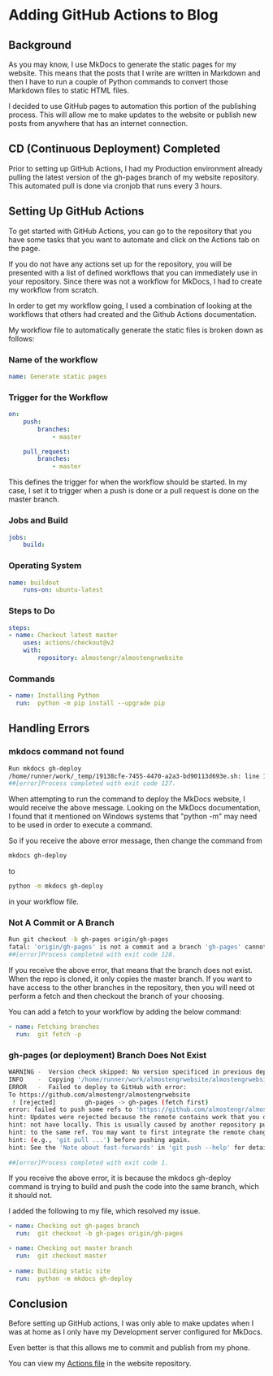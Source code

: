
# Adding GitHub Actions to Blog

## Background

As you may know, I use MkDocs to generate the static pages for my website. 
This means that the posts that I write are written in Markdown and then 
I have to run a couple of Python commands to convert those Markdown 
files to static HTML files. 

I decided to use GitHub pages to automation this portion of the publishing 
process. This will allow me to make updates to the website or publish 
new posts from anywhere that has an internet connection.

## CD (Continuous Deployment) Completed

Prior to setting up GitHub Actions, I had my Production environment 
already pulling the latest version of the gh-pages branch of my website 
repository. This automated pull is done via cronjob that runs every 
3 hours. 

## Setting Up GitHub Actions 

To get started with GitHub Actions, you can go to the repository that 
you have some tasks that you want to automate and click on the 
Actions tab on the page. 

If you do not have any actions set up for the repository, you will be 
presented with a list of defined workflows that you can immediately
use in your repository. Since there was not a workflow for MkDocs, 
I had to create my workflow from scratch.

In order to get my workflow going, I used a combination of looking 
at the workflows that others had created and the Github Actions 
documentation.

My workflow file to automatically generate the static files is broken
down as follows: 

### Name of the workflow 

```yaml
name: Generate static pages
```

### Trigger for the Workflow 

```yaml
on:
    push: 
        branches:
            - master

    pull_request:
        branches:
            - master
```

This defines the trigger for when the workflow should be started. 
In my case, I set it to trigger when a push is done or a pull request
is done on the master branch.

### Jobs and Build 

```yaml
jobs:
    build:
```

### Operating System

```yaml
name: buildout
    runs-on: ubuntu-latest
```

### Steps to Do

```yaml
steps:
- name: Checkout latest master
    uses: actions/checkout@v2
    with: 
        repository: almostengr/almostengrwebsite
```

### Commands

```yaml
- name: Installing Python
  run:  python -m pip install --upgrade pip
```

## Handling Errors

### mkdocs command not found

```bash
Run mkdocs gh-deploy
/home/runner/work/_temp/19138cfe-7455-4470-a2a3-bd90113d693e.sh: line 1: mkdocs: command not found
##[error]Process completed with exit code 127.
```

When attempting to run the command to deploy the MkDocs website, I would 
receive the above message. Looking on the MkDocs documentation, I 
found that it mentioned on Windows systems that "python -m" may need to
be used in order to execute a command. 

So if you receive the above error message, then change the command from 

```bash
mkdocs gh-deploy
```

to 

```bash
python -m mkdocs gh-deploy
```

in your workflow file.

### Not A Commit or A Branch

```bash
Run git checkout -b gh-pages origin/gh-pages
fatal: 'origin/gh-pages' is not a commit and a branch 'gh-pages' cannot be created from it
##[error]Process completed with exit code 128.
```

If you receive the above error, that means that the branch does not exist. 
When the repo is cloned, it only copies the master branch. If you want 
to have access to the other branches in the repository, then you will need ot 
perform a fetch and then checkout the branch of your choosing.

You can add a fetch to your workflow by adding the below command:

```yaml
- name: Fetching branches
  run:  git fetch -p
```

### gh-pages (or deployment) Branch Does Not Exist

```bash
WARNING -  Version check skipped: No version specificed in previous deployment. 
INFO    -  Copying '/home/runner/work/almostengrwebsite/almostengrwebsite/site' to 'gh-pages' branch and pushing to GitHub. 
ERROR   -  Failed to deploy to GitHub with error: 
To https://github.com/almostengr/almostengrwebsite
 ! [rejected]        gh-pages -> gh-pages (fetch first)
error: failed to push some refs to 'https://github.com/almostengr/almostengrwebsite'
hint: Updates were rejected because the remote contains work that you do
hint: not have locally. This is usually caused by another repository pushing
hint: to the same ref. You may want to first integrate the remote changes
hint: (e.g., 'git pull ...') before pushing again.
hint: See the 'Note about fast-forwards' in 'git push --help' for details.
 
##[error]Process completed with exit code 1.
```

If you receive the above error, it is because the mkdocs gh-deploy command 
is trying to build and push the code into the same branch, which it should not.

I added the following to my file, which resolved my issue.

```yaml
- name: Checking out gh-pages branch
  run:  git checkout -b gh-pages origin/gh-pages

- name: Checking out master branch
  run:  git checkout master
    
- name: Building static site
  run:  python -m mkdocs gh-deploy
```

## Conclusion 

Before setting up GitHub actions, I was only able to make updates when I 
was at home as I only have my Development server configured for MkDocs.

Even better is that this allows me to commit and publish from my phone.

You can view my 
[Actions file](https://github.com/almostengr/almostengrwebsite/blob/master/.github/workflows/generate-static-pages.yml)
in the website repository.
